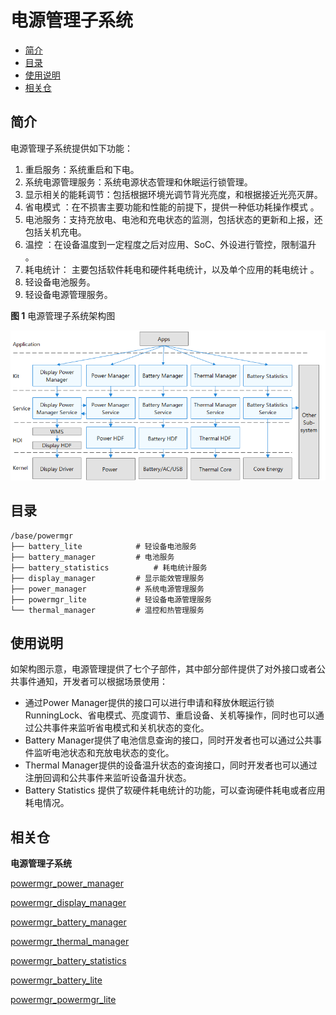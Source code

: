 # 电源管理子系统<a name="ZH-CN_TOPIC_0000001121107655"></a>

-   [简介](#section11660541593)
-   [目录](#section19472752217)
-   [使用说明](#section19959125052315)
-   [相关仓](#section63151229062)

## 简介<a name="section11660541593"></a>

电源管理子系统提供如下功能：

1.  重启服务：系统重启和下电。
2.  系统电源管理服务：系统电源状态管理和休眠运行锁管理。
3.  显示相关的能耗调节：包括根据环境光调节背光亮度，和根据接近光亮灭屏。
4.  省电模式 ：在不损害主要功能和性能的前提下，提供一种低功耗操作模式 。
5.  电池服务：支持充放电、电池和充电状态的监测，包括状态的更新和上报，还包括关机充电。
6.  温控 ：在设备温度到一定程度之后对应用、SoC、外设进行管控，限制温升 。
7.  耗电统计： 主要包括软件耗电和硬件耗电统计，以及单个应用的耗电统计 。
8.  轻设备电池服务。
9.  轻设备电源管理服务。

**图 1**  电源管理子系统架构图<a name="fig7607759319"></a> 


![](figures/电源管理子系统架构图.png)

## 目录<a name="section19472752217"></a>

```
/base/powermgr
├── battery_lite			# 轻设备电池服务
├── battery_manager			# 电池服务
├── battery_statistics			# 耗电统计服务
├── display_manager			# 显示能效管理服务
├── power_manager			# 系统电源管理服务
├── powermgr_lite			# 轻设备电源管理服务
└── thermal_manager			# 温控和热管理服务
```

## 使用说明<a name="section19959125052315"></a>

如架构图示意，电源管理提供了七个子部件，其中部分部件提供了对外接口或者公共事件通知，开发者可以根据场景使用：

- 通过Power Manager提供的接口可以进行申请和释放休眠运行锁RunningLock、省电模式、亮度调节、重启设备、关机等操作，同时也可以通过公共事件来监听省电模式和关机状态的变化。
- Battery Manager提供了电池信息查询的接口，同时开发者也可以通过公共事件监听电池状态和充放电状态的变化。
- Thermal Manager提供的设备温升状态的查询接口，同时开发者也可以通过注册回调和公共事件来监听设备温升状态。
- Battery Statistics 提供了软硬件耗电统计的功能，可以查询硬件耗电或者应用耗电情况。

## 相关仓<a name="section63151229062"></a>

**电源管理子系统**

[powermgr_power_manager](https://gitee.com/openharmony/powermgr_power_manager)

[powermgr_display_manager](https://gitee.com/openharmony/powermgr_display_manager)

[powermgr_battery_manager](https://gitee.com/openharmony/powermgr_battery_manager)

[powermgr_thermal_manager](https://gitee.com/openharmony/powermgr_thermal_manager)

[powermgr_battery_statistics](https://gitee.com/openharmony/powermgr_battery_statistics)

[powermgr_battery_lite](https://gitee.com/openharmony/powermgr_battery_lite)

[powermgr_powermgr_lite](https://gitee.com/openharmony/powermgr_powermgr_lite)
